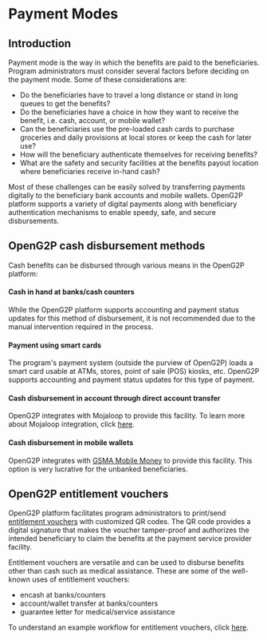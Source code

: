 # Payment Modes

## Introduction

Payment mode is the way in which the benefits are paid to the beneficiaries. Program administrators must consider several factors before deciding on the payment mode. Some of these considerations are:

* Do the beneficiaries have to travel a long distance or stand in long queues to get the benefits?
* Do the beneficiaries have a choice in how they want to receive the benefit, i.e. cash, account, or mobile wallet?
* Can the beneficiaries use the pre-loaded cash cards to purchase groceries and daily provisions at local stores or keep the cash for later use?
* How will the beneficiary authenticate themselves for receiving benefits?
* What are the safety and security facilities at the benefits payout location where beneficiaries receive in-hand cash?

Most of these challenges can be easily solved by transferring payments digitally to the beneficiary bank accounts and mobile wallets. OpenG2P platform supports a variety of digital payments along with beneficiary authentication mechanisms to enable speedy, safe, and secure disbursements.

## OpenG2P cash disbursement methods

Cash benefits can be disbursed through various means in the OpenG2P platform:

#### Cash in hand at banks/cash counters

While the OpenG2P platform supports accounting and payment status updates for this method of disbursement, it is not recommended due to the manual intervention required in the process.

#### Payment using smart cards

The program's payment system (outside the purview of OpenG2P) loads a smart card usable at ATMs, stores, point of sale (POS) kiosks, etc. OpenG2P supports accounting and payment status updates for this type of payment.

#### Cash disbursement in account through direct account transfer

OpenG2P integrates with Mojaloop to provide this facility. To learn more about Mojaloop integration, click [here](../integrations/mojaloop-integration.md).

#### Cash disbursement in mobile wallets

OpenG2P integrates with [GSMA Mobile Money](https://www.gsma.com/mobilefordevelopment/mobile-money/) to provide this facility. This option is very lucrative for the unbanked beneficiaries.

## OpenG2P entitlement vouchers

OpenG2P platform facilitates program administrators to print/send [entitlement vouchers](../beneficiary-management/entitlement.md#entitlement-voucher) with customized QR codes. The QR code provides a digital signature that makes the voucher tamper-proof and authorizes the intended beneficiary to claim the benefits at the payment service provider facility.

Entitlement vouchers are versatile and can be used to disburse benefits other than cash such as medical assistance. These are some of the well-known uses of entitlement vouchers:

* encash at banks/counters
* account/wallet transfer at banks/counters
* guarantee letter for medical/service assistance

To understand an example workflow for entitlement vouchers, click [here](../workflows/on-demand-assistance.md).
